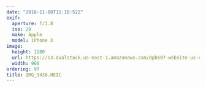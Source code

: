 ```yaml
---
date: "2018-11-08T11:10:52Z"
exif:
  aperture: f/1.8
  iso: 20
  make: Apple
  model: iPhone X
image:
  height: 1280
  url: https://s3.dualstack.us-east-1.amazonaws.com/dpb587-website-us-east-1/asset/gallery/2018-europe-trip/f1f5bf75-d56f-1aa4-225a-330ff31c13d6~1280.jpg
  width: 960
ordering: 97
title: IMG_3438.HEIC
---
```

